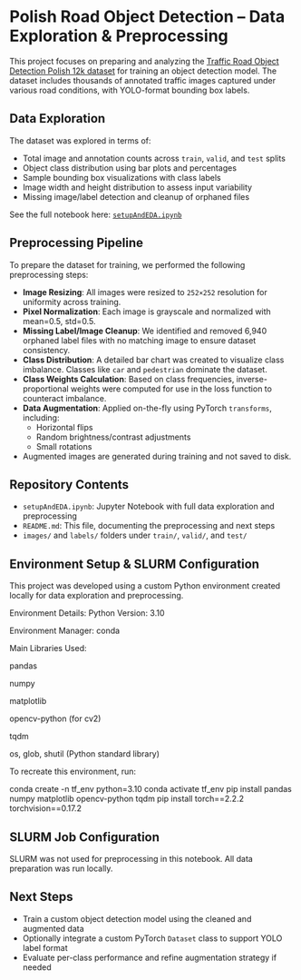 # Polish Road Object Detection – Data Exploration & Preprocessing

This project focuses on preparing and analyzing the [Traffic Road Object Detection Polish 12k dataset](https://www.kaggle.com/datasets/mikoajkoek/traffic-road-object-detection-polish-12k) for training an object detection model. The dataset includes thousands of annotated traffic images captured under various road conditions, with YOLO-format bounding box labels.

## Data Exploration

The dataset was explored in terms of:

- Total image and annotation counts across `train`, `valid`, and `test` splits
- Object class distribution using bar plots and percentages
- Sample bounding box visualizations with class labels
- Image width and height distribution to assess input variability
- Missing image/label detection and cleanup of orphaned files

See the full notebook here: [`setupAndEDA.ipynb`](./setupAndEDA.ipynb)

## Preprocessing Pipeline

To prepare the dataset for training, we performed the following preprocessing steps:

- **Image Resizing**: All images were resized to `252×252` resolution for uniformity across training.
- **Pixel Normalization**: Each image is grayscale and normalized with mean=0.5, std=0.5.
- **Missing Label/Image Cleanup**: We identified and removed 6,940 orphaned label files with no matching image to ensure dataset consistency.
- **Class Distribution**: A detailed bar chart was created to visualize class imbalance. Classes like `car` and `pedestrian` dominate the dataset.
- **Class Weights Calculation**: Based on class frequencies, inverse-proportional weights were computed for use in the loss function to counteract imbalance.
- **Data Augmentation**: Applied on-the-fly using PyTorch `transforms`, including:
  - Horizontal flips
  - Random brightness/contrast adjustments
  - Small rotations
- Augmented images are generated during training and not saved to disk.

## Repository Contents

- `setupAndEDA.ipynb`: Jupyter Notebook with full data exploration and preprocessing
- `README.md`: This file, documenting the preprocessing and next steps
- `images/` and `labels/` folders under `train/`, `valid/`, and `test/`

## Environment Setup & SLURM Configuration
This project was developed using a custom Python environment created locally for data exploration and preprocessing.

Environment Details:
Python Version: 3.10

Environment Manager: conda 

Main Libraries Used:

pandas

numpy

matplotlib

opencv-python (for cv2)

tqdm

os, glob, shutil (Python standard library)

To recreate this environment, run:

conda create -n tf_env python=3.10
conda activate tf_env
pip install pandas numpy matplotlib opencv-python tqdm
pip install torch==2.2.2 torchvision==0.17.2

## SLURM Job Configuration

SLURM was not used for preprocessing in this notebook. All data preparation was run locally.

## Next Steps

- Train a custom object detection model using the cleaned and augmented data
- Optionally integrate a custom PyTorch `Dataset` class to support YOLO label format
- Evaluate per-class performance and refine augmentation strategy if needed

